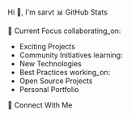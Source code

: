 Hi 👋, I'm sarvt
📊 GitHub Stats
  
🌱 Current Focus
collaborating_on:
- Exciting Projects
- Community Initiatives
learning:
- New Technologies
- Best Practices
working_on:
- Open Source Projects
- Personal Portfolio

💌 Connect With Me